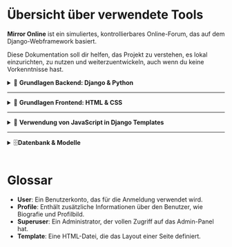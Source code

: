 # Übersicht über verwendete Tools

**Mirror Online** ist ein simuliertes, kontrollierbares Online-Forum, das auf dem Django-Webframework basiert.

Diese Dokumentation soll dir helfen, das Projekt zu verstehen, es lokal einzurichten, zu nutzen und weiterzuentwickeln, auch wenn du keine Vorkenntnisse hast.

<details>
<summary>📂  <strong> Grundlagen Backend: Django & Python </strong></summary>

### **Was ist Django?**

Django ist ein leistungsstarkes, hochgradig konfigurierbares Webframework für Python. Es erleichtert die schnelle Entwicklung von sicheren und wartbaren Webseiten. [Offizielle Django-Dokumentation](https://docs.djangoproject.com/de/3.2/)

### **Was ist das Admin Panel?**

Das Django Admin Panel ist eine automatisch generierte Web-Oberfläche, die es Administratoren ermöglicht, Datenmodelle zu verwalten, ohne eigenen Code schreiben zu müssen. Es bietet eine benutzerfreundliche Oberfläche zum Hinzufügen, Bearbeiten und Löschen von Daten.

### Installation von Python und Django

#### Download

Gehe zur offiziellen [Python-Website](https://www.python.org/downloads/) und lade die neueste Version herunter.

#### Installation Python

Folge den Installationsanweisungen für dein Betriebssystem.

**Wichtig:** Stelle sicher, dass du die Option „Add Python to PATH“ während der Installation aktivierst.

#### Überprüfung

Öffne dein Terminal oder die Eingabeaufforderung und führe folgenden Befehl aus:

```bash
python --version
```

#### Installation Django

```bash
pip install django
```

#### Überprüfung

```bash
django-admin --version
```

### Verzeichnis- und Dateistruktur eines Django-Projekts

- **manage.py**: Ein Kommandozeilen-Tool zur Verwaltung des Django-Projekts.
- **project_name/**: Hauptverzeichnis des Projekts, enthält Einstellungen und Konfigurationen.
  - **settings.py**: Konfigurationsdatei für das Django-Projekt.
  - **urls.py**: URL-Routing für das Projekt.
  - **wsgi.py**: WSGI-Konfigurationsdatei für Deployment.
- **app_name/**: Verzeichnis einer Django-App innerhalb des Projekts.
  - **models.py**: Datenmodelle der jeweiligen App.
  - **views.py**: Logik für die Darstellung der Daten.
- **templates/**: HTML-Vorlagen.
- **static/**: Statische Dateien wie CSS, JS und Bilder.

</details>

---

<details>
<summary>🎨 <strong> Grundlagen Frontend: HTML & CSS </strong></summary>
<br>

**HTML-Dateien** definieren die Struktur und Inhalte der Webseiten. In Django werden sie meist im `templates/`-Verzeichnis der jeweiligen App abgelegt.  
**Beispiel:** `src/comments/templates/article_comments.html`

Die Dateien enthalten oft spezielle Django-Template-Tags, um dynamische Inhalte einzubinden:

```html
{% extends "base.html" %} {% load static %}
```

Dies ermöglicht die Wiederverwendung einer Design-Basis und den Zugriff auf statische Ressourcen.

**CSS-Dateien** bestimmen das Aussehen und Layout der Webseiten. Diese befinden sich im static/css/ Verzeichnis.

**Beispiel:** `static/css/styles.css`

</details>

---

<details>
<summary>📜  <strong>Verwendung von JavaScript in Django Templates  </strong></summary>
<br>
JavaScript wird verwendet, um interaktive Funktionen auf deinen Webseiten bereitzustellen. In Django kannst du JavaScript-Dateien im `static/js/` Verzeichnis speichern und in deinen Templates einbinden.

### Einbindung von Skripten: Blocks und Static Files

Um JavaScript in deinen Django-Templates effektiv zu verwalten, kannst du Template-Blöcke verwenden. Dies ermöglicht es dir, spezifische Skripte auf bestimmten Seiten zu laden.
In der base.html Datei `src/templates/base.html` findest du den Javascripts Block:

```html
<!-- JavaScript Block -->
{% block scripts %} {% endblock %}
```

Dieser Block dient als Platzhalter für JavaScript-Code, der in untergeordneten Templates eingebunden wird.

### Beispiel: JavaScript in einer Unterseite einfügen

In einem spezifischen Template, z. B. article_comments.html, kannst du den Block wie folgt nutzen:

```html
{% extends "base.html" %} {% block scripts %}
<script src="{% static 'js/article_comments.js' %}"></script>
{% endblock %}
```

#### Vorteile:

- Modularität: Skripte werden nur geladen, wenn sie tatsächlich benötigt werden.
- Performance: Weniger unnötige Skripte verbessern die Ladegeschwindigkeit.
- Wartbarkeit: Der Code bleibt übersichtlicher und einfacher zu verwalten.

</details>

---

<details>
<summary>🗄️<strong>Datenbank & Modelle</strong></summary>
<br>
Modelle definieren die Struktur deiner Datenbank. In Django werden sie im models.py einer App definiert.

**Beispiel:** src/articles/models.py

### Migrationen:

Wenn du einen Teil des Modells änderst, musst du die Migrationen neu generieren und anwenden, um die Datenbank zu migrieren.

```bash
python3 src/manage.py makemigrations
```

Dies aktualisiert alle Migrationsskripte. Du kannst sie dann anwenden mit:

```bash
python3 src/manage.py migrate
```

</details>

<br>

# Glossar

- **User**: Ein Benutzerkonto, das für die Anmeldung verwendet wird.
- **Profile**: Enthält zusätzliche Informationen über den Benutzer, wie Biografie und Profilbild.
- **Superuser**: Ein Administrator, der vollen Zugriff auf das Admin-Panel hat.
- **Template**: Eine HTML-Datei, die das Layout einer Seite definiert.

